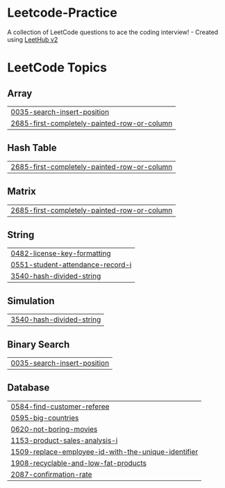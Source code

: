 # Leetcode-Practice
A collection of LeetCode questions to ace the coding interview! - Created using [LeetHub v2](https://github.com/arunbhardwaj/LeetHub-2.0)

<!---LeetCode Topics Start-->
# LeetCode Topics
## Array
|  |
| ------- |
| [0035-search-insert-position](https://github.com/simsidhu7/Leetcode-Practice/tree/master/0035-search-insert-position) |
| [2685-first-completely-painted-row-or-column](https://github.com/simsidhu7/Leetcode-Practice/tree/master/2685-first-completely-painted-row-or-column) |
## Hash Table
|  |
| ------- |
| [2685-first-completely-painted-row-or-column](https://github.com/simsidhu7/Leetcode-Practice/tree/master/2685-first-completely-painted-row-or-column) |
## Matrix
|  |
| ------- |
| [2685-first-completely-painted-row-or-column](https://github.com/simsidhu7/Leetcode-Practice/tree/master/2685-first-completely-painted-row-or-column) |
## String
|  |
| ------- |
| [0482-license-key-formatting](https://github.com/simsidhu7/Leetcode-Practice/tree/master/0482-license-key-formatting) |
| [0551-student-attendance-record-i](https://github.com/simsidhu7/Leetcode-Practice/tree/master/0551-student-attendance-record-i) |
| [3540-hash-divided-string](https://github.com/simsidhu7/Leetcode-Practice/tree/master/3540-hash-divided-string) |
## Simulation
|  |
| ------- |
| [3540-hash-divided-string](https://github.com/simsidhu7/Leetcode-Practice/tree/master/3540-hash-divided-string) |
## Binary Search
|  |
| ------- |
| [0035-search-insert-position](https://github.com/simsidhu7/Leetcode-Practice/tree/master/0035-search-insert-position) |
## Database
|  |
| ------- |
| [0584-find-customer-referee](https://github.com/simsidhu7/Leetcode-Practice/tree/master/0584-find-customer-referee) |
| [0595-big-countries](https://github.com/simsidhu7/Leetcode-Practice/tree/master/0595-big-countries) |
| [0620-not-boring-movies](https://github.com/simsidhu7/Leetcode-Practice/tree/master/0620-not-boring-movies) |
| [1153-product-sales-analysis-i](https://github.com/simsidhu7/Leetcode-Practice/tree/master/1153-product-sales-analysis-i) |
| [1509-replace-employee-id-with-the-unique-identifier](https://github.com/simsidhu7/Leetcode-Practice/tree/master/1509-replace-employee-id-with-the-unique-identifier) |
| [1908-recyclable-and-low-fat-products](https://github.com/simsidhu7/Leetcode-Practice/tree/master/1908-recyclable-and-low-fat-products) |
| [2087-confirmation-rate](https://github.com/simsidhu7/Leetcode-Practice/tree/master/2087-confirmation-rate) |
<!---LeetCode Topics End-->